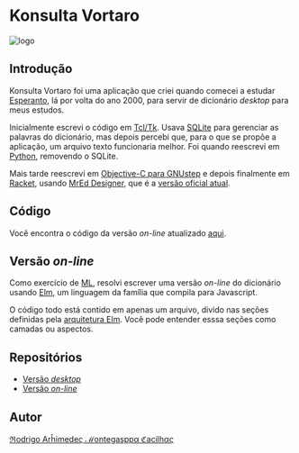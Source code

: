 # Konsulta Vortaro

![logo](http://cacilhas.info/misc/vortaro.png)

## Introdução

Konsulta Vortaro foi uma aplicação que criei quando comecei a estudar
[Esperanto](http://esperanto.org.br/info/), lá por volta do ano 2000, para
servir de dicionário *desktop* para meus estudos.

Inicialmente escrevi o código em [Tcl/Tk](http://tcl.tk/). Usava
[SQLite](https://sqlite.org/) para gerenciar as palavras do dicionário, mas
depois percebi que, para o que se propõe a aplicação, um arquivo texto
funcionaria melhor. Foi quando reescrevi em [Python](https://www.python.org/),
removendo o SQLite.

Mais tarde reescrevi em
[Objective-C para GNUstep](http://www.gnustep.org/) e depois finalmente em
[Racket](http://racket-lang.org/), usando
[MrEd Designer](https://docs.racket-lang.org/scheme/mred.html), que é a
[versão oficial atual](https://bitbucket.org/cacilhas/konsulta-vortaro).

## Código

Você encontra o código da versão *on-line* atualizado
[aqui](https://github.com/cacilhas/vortaro/blob/master/Main.elm).

## Versão *on-line*

Como exercício de
[ML](https://pt.wikipedia.org/wiki/ML_(linguagem_de_programação)), resolvi
escrever uma versão *on-line* do dicionário usando
[Elm](http://elm-lang.org/), um linguagem da família que compila para
Javascript.

O código todo está contido em apenas um arquivo, divido nas seções definidas
pela [arquitetura Elm](https://guide.elm-lang.org/architecture/). Você pode
entender esssa seções como camadas ou aspectos.

## Repositórios

- [Versão *desktop*](https://bitbucket.org/cacilhas/konsulta-vortaro)
- [Versão *on-line*](https://github.com/cacilhas/vortaro)

## Autor

[ℜodrigo Arĥimedeς ℳontegasppα ℭacilhας](http://cacilhas.info/montegasppa/author.html)
